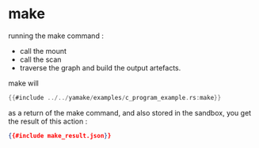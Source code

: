 # make

running the make command :
- call the mount
- call the scan
- traverse the graph and build the output artefacts.

make will

```rust
{{#include ../../yamake/examples/c_program_example.rs:make}}
```

as a return of the make command, and also stored in the sandbox, you get the result of this action :

```json
{{#include make_result.json}}
```
